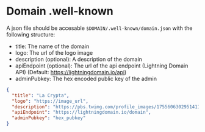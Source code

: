 # Domain .well-known

A json file should be accesable `$DOMAIN/.well-known/domain.json` with the following structure:

- title: The name of the domain
- logo: The url of the logo image
- description (optional): A description of the domain
- apiEndpoint (optional): The url of the api endpoint (Lightning Domain API) (Default: https://lightningdomain.io/api)
- adminPubkey: The hex encoded public key of the admin

```json
{
  "title": "La Crypta",
  "logo": "https://image_url",
  "description": "https://pbs.twimg.com/profile_images/1755606302951411712/5HjGkdHm_400x400.jpg",
  "apiEndpoint": "https://lightningdomain.io/domain",
  "adminPubkey": "hex_pubkey"
}
```
